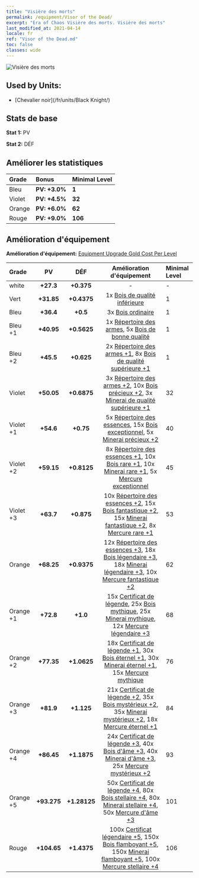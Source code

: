 ```yaml
---
title: "Visière des morts"
permalink: /equipment/Visor of the Dead/
excerpt: "Era of Chaos Visière des morts. Visière des morts"
last_modified_at: 2021-04-14
locale: fr
ref: "Visor of the Dead.md"
toc: false
classes: wide
---
```


  ![Visière des morts](/images/e/e_3062.png)

## Used by Units:

* [Chevalier noir](/fr/units/Black Knight/) 


## Stats de base
 **Stat 1:** PV

 **Stat 2:** DÉF

## Améliorer les statistiques

  |     Grade    |   Bonus | Minimal Level | 
  |:-------------|:--------|:--------------| 
  | Bleu | **PV: +3.0%** | **1** | 
  | Violet | **PV: +4.5%** | **32** | 
  | Orange | **PV: +6.0%** | **62** | 
  | Rouge | **PV: +9.0%** | **106** | 


## Amélioration d'équipement
 **Amélioration d'équipement:** [Equipment Upgrade Gold Cost Per Level](/equipment/EquipmentUpgradeCostPerLevel/) 

  |          Grade      | PV | DÉF | Amélioration d'équipement | Minimal Level |
  |:--------------------|:---------:|:---------:|:----------------:|:--------------|
  | white | **+27.3** | **+0.375** | - | - |
  | Vert | **+31.85** | **+0.4375** | 1x [Bois de qualité inférieure](/fr/Items/mat_1/) | 1 |
  | Bleu | **+36.4** | **+0.5** | 3x [Bois ordinaire](/fr/Items/mat_7/) | 1 |
  | Bleu +1 | **+40.95** | **+0.5625** | 1x [Répertoire des armes](/fr/Items/mat_18/), 5x [Bois de bonne qualité](/fr/Items/mat_13/) | 1 |
  | Bleu +2 | **+45.5** | **+0.625** | 2x [Répertoire des armes +1](/fr/Items/mat_25/), 8x [Bois de qualité supérieure +1](/fr/Items/mat_20/) | 1 |
  | Violet | **+50.05** | **+0.6875** | 3x [Répertoire des armes +2](/fr/Items/mat_32/), 10x [Bois précieux +2](/fr/Items/mat_27/), 3x [Minerai de qualité supérieure +1](/fr/Items/mat_19/) | 32 |
  | Violet +1 | **+54.6** | **+0.75** | 5x [Répertoire des essences](/fr/Items/mat_39/), 15x [Bois exceptionnel](/fr/Items/mat_34/), 5x [Minerai précieux +2](/fr/Items/mat_26/) | 40 |
  | Violet +2 | **+59.15** | **+0.8125** | 8x [Répertoire des essences +1](/fr/Items/mat_46/), 10x [Bois rare +1](/fr/Items/mat_41/), 10x [Minerai rare +1](/fr/Items/mat_40/), 5x [Mercure exceptionnel](/fr/Items/mat_35/) | 45 |
  | Violet +3 | **+63.7** | **+0.875** | 10x [Répertoire des essences +2](/fr/Items/mat_53/), 15x [Bois fantastique +2](/fr/Items/mat_48/), 15x [Minerai fantastique +2](/fr/Items/mat_47/), 8x [Mercure rare +1](/fr/Items/mat_42/) | 53 |
  | Orange | **+68.25** | **+0.9375** | 12x [Répertoire des essences +3](/fr/Items/mat_60/), 18x [Bois légendaire +3](/fr/Items/mat_55/), 18x [Minerai légendaire +3](/fr/Items/mat_54/), 10x [Mercure fantastique +2](/fr/Items/mat_49/) | 62 |
  | Orange +1 | **+72.8** | **+1.0** | 15x [Certificat de légende](/fr/Items/mat_67/), 25x [Bois mythique](/fr/Items/mat_62/), 25x [Minerai mythique](/fr/Items/mat_61/), 12x [Mercure légendaire +3](/fr/Items/mat_56/) | 68 |
  | Orange +2 | **+77.35** | **+1.0625** | 18x [Certificat de légende +1](/fr/Items/mat_74/), 30x [Bois éternel +1](/fr/Items/mat_69/), 30x [Minerai éternel +1](/fr/Items/mat_68/), 15x [Mercure mythique](/fr/Items/mat_63/) | 76 |
  | Orange +3 | **+81.9** | **+1.125** | 21x [Certificat de légende +2](/fr/Items/mat_81/), 35x [Bois mystérieux +2](/fr/Items/mat_76/), 35x [Minerai mystérieux +2](/fr/Items/mat_75/), 18x [Mercure éternel +1](/fr/Items/mat_70/) | 84 |
  | Orange +4 | **+86.45** | **+1.1875** | 24x [Certificat de légende +3](/fr/Items/mat_88/), 40x [Bois d'âme +3](/fr/Items/mat_83/), 40x [Minerai d'âme +3](/fr/Items/mat_82/), 25x [Mercure mystérieux +2](/fr/Items/mat_77/) | 93 |
  | Orange +5 | **+93.275** | **+1.28125** | 50x [Certificat de légende +4](/fr/Items/mat_95/), 80x [Bois stellaire +4](/fr/Items/mat_90/), 80x [Minerai stellaire +4](/fr/Items/mat_89/), 50x [Mercure d'âme +3](/fr/Items/mat_84/) | 101 |
  | Rouge | **+104.65** | **+1.4375** | 100x [Certificat légendaire +5](/fr/Items/mat_102/), 150x [Bois flamboyant +5](/fr/Items/mat_97/), 150x [Minerai flamboyant +5](/fr/Items/mat_96/), 100x [Mercure stellaire +4](/fr/Items/mat_91/) | 106 |

